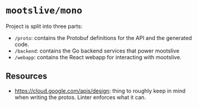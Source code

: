 # `mootslive/mono`

Project is split into three parts:

- `/proto`: contains the Protobuf definitions for the API and the generated code.
- `/backend`: contains the Go backend services that power mootslive
- `/webapp`: contains the React webapp for interacting with mootslive.

## Resources

- <https://cloud.google.com/apis/design>: thing to roughly keep in mind when writing the protos. Linter enforces what it can.
